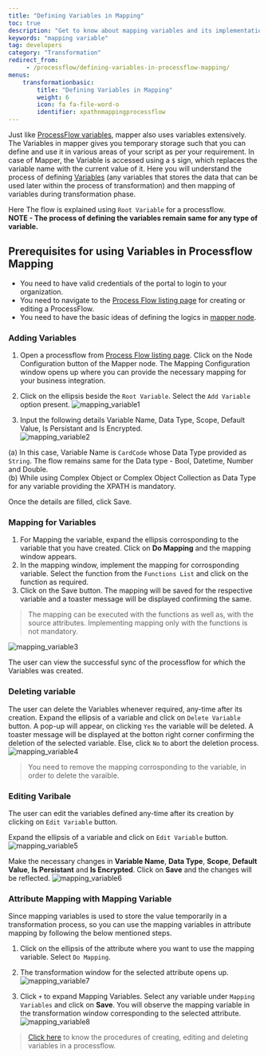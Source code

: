 ```yaml
---
title: "Defining Variables in Mapping"
toc: true
description: "Get to know about mapping variables and its implementation."
keywords: "mapping variable"
tag: developers
category: "Transformation"
redirect_from: 
     - /processflow/defining-variables-in-processflow-mapping/
menus: 
    transformationbasic:
        title: "Defining Variables in Mapping"
        weight: 6
        icon: fa fa-file-word-o
        identifier: xpathnmappingprocessflow
---
```


Just like [ProcessFlow variables](/processflow/working-with-variable/), mapper also uses variables extensively. 
The Variables in mapper gives you temporary storage such that you can define and use it in various areas of your script as per your requirement. 
In case of Mapper, the Variable is accessed using a `$` sign, which replaces the variable name with the current value of it.
Here you will understand the process of defining [Variables](/transformation/types-of-variable/) (any variables that stores the data that can be used later within 
the process of transformation) and then mapping of variables during transformation phase. 

Here The flow is explained using `Root Variable` for a processflow.   
**NOTE - The process of defining the variables remain same for any type of variable.**

## Prerequisites for using Variables in Processflow Mapping

* You need to have valid credentials of the portal to login to your organization.
* You need to navigate to the [Process Flow listing page](/processflow/processflow-listing-page/) for creating or editing a ProcessFlow. 
* You need to have the basic ideas of defining the logics in [mapper node](/processflow/working-with-mapper/).
 
### Adding Variables

1. Open a processflow from [Process Flow listing page](/processflow/processflow-listing-page/). 
Click on the Node Configuration button of the Mapper node. The Mapping Configuration window opens up where you can provide the necessary mapping for your business integration. 

2. Click on the ellipsis beside the `Root Variable`. Select the `Add Variable` option present. 
![mapping_variable1](../../staticfiles/processflow/media/mapper/mappingvariable_1.png)

3. Input the following details Variable Name, Data Type, Scope, Default Value, Is Persistant and Is Encrypted.                
![mapping_variable2](../../staticfiles/processflow/media/mapper/mappingvariable_2.png) 

(a) In this case, Variable Name is `CardCode` whose Data Type provided as `String`. The flow remains same for the 
Data type -  Bool, Datetime, Number and Double.  
(b) While using Complex Object or Complex Object Collection as Data Type for any variable providing the XPATH is mandatory.  

Once the details are filled, click Save. 

### Mapping for Variables

1. For Mapping the variable, expand the ellipsis corrosponding to the variable that you have created. Click on **Do Mapping** and the mapping window appears. 
2. In the mapping window, implement the mapping for corrosponding variable. Select the function from the `Functions List` and click on the function as required.   
3. Click on the Save button. The mapping will be saved for the respective variable and a toaster message will be displayed confirming the same.
>The mapping can be executed with the functions as well as, with the source attributes. Implementing mapping only with the functions is not mandatory.

![mapping_variable3](../../staticfiles/processflow/media/mapper/mappingvariable_3.png)

The user can view the successful sync of the processflow for which the Variables was created.

### Deleting variable

The user can delete the Variables whenever required, any-time after its creation. 
Expand the ellipsis of a variable and click on `Delete Variable` button. A pop-up will appear, on clicking `Yes` the variable will be deleted. A toaster message will be displayed at the botton right corner confirming the deletion of the selected variable. Else, click `No` to abort the deletion process. 
![mapping_variable4](../../staticfiles/processflow/media/mapper/mappingvariable_4.png)

>You need to remove the mapping corrosponding to the variable, in order to delete the varaible.

### Editing Varibale

The user can edit the variables defined any-time after its creation by clicking on `Edit Variable` button. 

Expand the ellipsis of a variable and click on `Edit Variable` button. 
![mapping_variable5](../../staticfiles/processflow/media/mapper/mappingvariable_5.png)

Make the necessary changes in **Variable Name**, **Data Type**, **Scope**, **Default Value**, **Is Persistant** and **Is Encrypted**. Click on **Save** and the changes will be reflected.
![mapping_variable6](../../staticfiles/processflow/media/mapper/mappingvariable_6.png)

### Attribute Mapping with Mapping Variable

Since mapping variables is used to store the value temporarily in a transformation process, so you can use 
the mapping variables in attribute mapping by following the below mentioned steps.

1. Click on the ellipsis of the attribute where you want to use the mapping variable. Select `Do Mapping`. 
2. The transformation window for the selected attribute opens up.
![mapping_variable7](../../staticfiles/processflow/media/mapper/mappingvariable_7.png)

3. Click `+` to expand Mapping Variables. Select any variable under `Mapping Variables` and click on **Save**. 
You will observe the mapping variable in the transformation window corresponding to the selected attribute.
![mapping_variable8](../../staticfiles/processflow/media/mapper/mappingvariable_8.png)

>[Click here](/processflow/working-with-variable/) to know the procedures of creating, editing and deleting variables in a processflow. 
